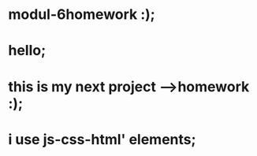 # modul-6homework :);
# hello;
# this is my next project -->homework :);
# i use js-css-html' elements;

